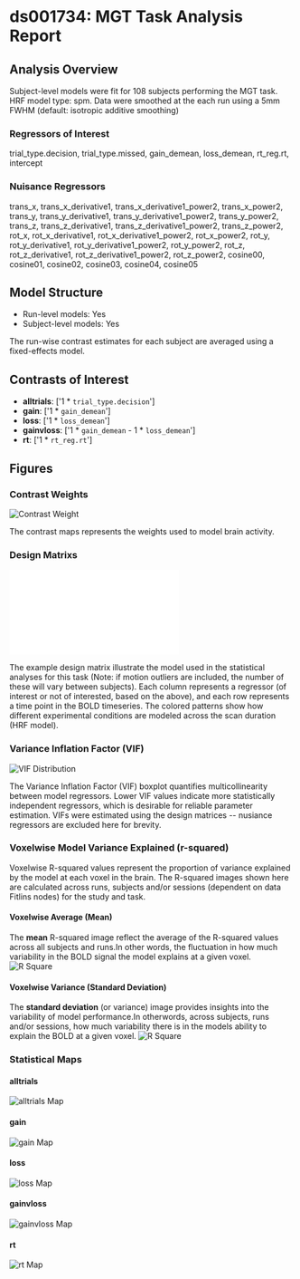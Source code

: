 # ds001734: MGT Task Analysis Report
## Analysis Overview
Subject-level models were fit for 108 subjects performing the MGT task.
HRF model type: spm. Data were smoothed at the each run using a 5mm FWHM (default: isotropic additive smoothing)
### Regressors of Interest
trial_type.decision, trial_type.missed, gain_demean, loss_demean, rt_reg.rt, intercept
### Nuisance Regressors
trans_x, trans_x_derivative1, trans_x_derivative1_power2, trans_x_power2, trans_y, trans_y_derivative1, trans_y_derivative1_power2, trans_y_power2, trans_z, trans_z_derivative1, trans_z_derivative1_power2, trans_z_power2, rot_x, rot_x_derivative1, rot_x_derivative1_power2, rot_x_power2, rot_y, rot_y_derivative1, rot_y_derivative1_power2, rot_y_power2, rot_z, rot_z_derivative1, rot_z_derivative1_power2, rot_z_power2, cosine00, cosine01, cosine02, cosine03, cosine04, cosine05
## Model Structure
- Run-level models: Yes
- Subject-level models: Yes

The run-wise contrast estimates for each subject are averaged using a fixed-effects model.
## Contrasts of Interest
- **alltrials**: ['1 * `trial_type.decision`']
- **gain**: ['1 * `gain_demean`']
- **loss**: ['1 * `loss_demean`']
- **gainvloss**: ['1 * `gain_demean` - 1 * `loss_demean`']
- **rt**: ['1 * `rt_reg.rt`']

## Figures

### Contrast Weights
![Contrast Weight](./imgs/ds001734_task-MGT_contrast-matrix.svg)

The contrast maps represents the weights used to model brain activity.

### Design Matrixs
![Design Matrix](./imgs/ds001734_task-MGT_design-matrix.tsv)

The example design matrix illustrate the model used in the statistical analyses for this task (Note: if motion outliers are included, the number of these will vary between subjects). Each column represents a regressor (of interest or not of interested, based on the above), and each row represents a time point in the BOLD timeseries. The colored patterns show how different experimental conditions are modeled across the scan duration (HRF model).

### Variance Inflation Factor (VIF)
![VIF Distribution](./imgs/ds001734_task-MGT_vif-boxplot.png)

The Variance Inflation Factor (VIF) boxplot quantifies multicollinearity between model regressors. Lower VIF values indicate more statistically independent regressors, which is desirable for reliable parameter estimation. VIFs were estimated using the design matrices -- nusiance regressors are excluded here for brevity.

### Voxelwise Model Variance Explained (r-squared)
Voxelwise R-squared values represent the proportion of variance explained by the model at each voxel in the brain. The R-squared images shown here are calculated across runs, subjects and/or sessions (dependent on data Fitlins nodes) for the study and task.

#### Voxelwise Average (Mean)
The **mean** R-squared image reflect the average of the R-squared values across all subjects and runs.In other words, the fluctuation in how much variability in the BOLD signal the model explains at a given voxel.
![R Square](./imgs/ds001734_task-MGT_rsquare-mean.png)

#### Voxelwise Variance (Standard Deviation)
The **standard deviation** (or variance) image provides insights into the variability of model performance.In otherwords, across subjects, runs and/or sessions, how much variability there is in the models ability to explain the BOLD at a given voxel.
![R Square](./imgs/ds001734_task-MGT_rsquare-std.png)

### Statistical Maps

#### alltrials
![alltrials Map](./imgs/ds001734_task-MGT_contrast-alltrials_map.png)

#### gain
![gain Map](./imgs/ds001734_task-MGT_contrast-gain_map.png)

#### loss
![loss Map](./imgs/ds001734_task-MGT_contrast-loss_map.png)

#### gainvloss
![gainvloss Map](./imgs/ds001734_task-MGT_contrast-gainvloss_map.png)

#### rt
![rt Map](./imgs/ds001734_task-MGT_contrast-rt_map.png)
